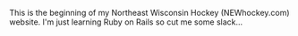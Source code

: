 This is the beginning of my Northeast Wisconsin Hockey (NEWhockey.com) website. I'm just learning Ruby on Rails so cut me some slack...